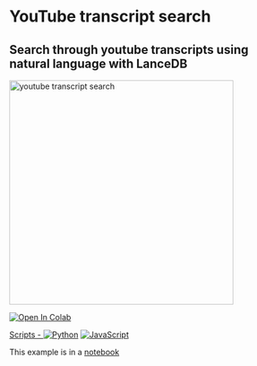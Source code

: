 # YouTube transcript search

## Search through youtube transcripts using natural language with LanceDB

<img id="splash" width="400" alt="youtube transcript search" src="https://user-images.githubusercontent.com/917119/236965568-def7394d-171c-45f2-939d-8edfeaadd88c.png">


<a href="https://colab.research.google.com/github/lancedb/vectordb-recipes/blob/main/examples/youtube_bot/main.ipynb"><img src="https://colab.research.google.com/assets/colab-badge.svg" alt="Open In Colab">

Scripts - [![Python](https://img.shields.io/badge/python-3670A0?style=for-the-badge&logo=python&logoColor=ffdd54)](./examples/youtube_bot/main.py)  [![JavaScript](https://img.shields.io/badge/javascript-%23323330.svg?style=for-the-badge&logo=javascript&logoColor=%23F7DF1E)](./examples/youtube_bot/index.js)


This example is in a [notebook](https://github.com/lancedb/lancedb/blob/main/docs/src/notebooks/youtube_transcript_search.ipynb)

